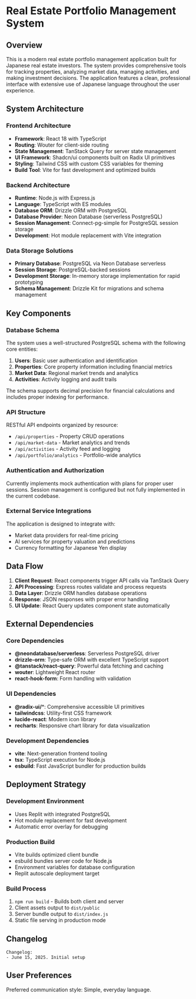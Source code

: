 # Real Estate Portfolio Management System

## Overview

This is a modern real estate portfolio management application built for Japanese real estate investors. The system provides comprehensive tools for tracking properties, analyzing market data, managing activities, and making investment decisions. The application features a clean, professional interface with extensive use of Japanese language throughout the user experience.

## System Architecture

### Frontend Architecture
- **Framework**: React 18 with TypeScript
- **Routing**: Wouter for client-side routing
- **State Management**: TanStack Query for server state management
- **UI Framework**: Shadcn/ui components built on Radix UI primitives
- **Styling**: Tailwind CSS with custom CSS variables for theming
- **Build Tool**: Vite for fast development and optimized builds

### Backend Architecture
- **Runtime**: Node.js with Express.js
- **Language**: TypeScript with ES modules
- **Database ORM**: Drizzle ORM with PostgreSQL
- **Database Provider**: Neon Database (serverless PostgreSQL)
- **Session Management**: Connect-pg-simple for PostgreSQL session storage
- **Development**: Hot module replacement with Vite integration

### Data Storage Solutions
- **Primary Database**: PostgreSQL via Neon Database serverless
- **Session Storage**: PostgreSQL-backed sessions
- **Development Storage**: In-memory storage implementation for rapid prototyping
- **Schema Management**: Drizzle Kit for migrations and schema management

## Key Components

### Database Schema
The system uses a well-structured PostgreSQL schema with the following core entities:

1. **Users**: Basic user authentication and identification
2. **Properties**: Core property information including financial metrics
3. **Market Data**: Regional market trends and analytics
4. **Activities**: Activity logging and audit trails

The schema supports decimal precision for financial calculations and includes proper indexing for performance.

### API Structure
RESTful API endpoints organized by resource:
- `/api/properties` - Property CRUD operations
- `/api/market-data` - Market analytics and trends
- `/api/activities` - Activity feed and logging
- `/api/portfolio/analytics` - Portfolio-wide analytics

### Authentication and Authorization
Currently implements mock authentication with plans for proper user sessions. Session management is configured but not fully implemented in the current codebase.

### External Service Integrations
The application is designed to integrate with:
- Market data providers for real-time pricing
- AI services for property valuation and predictions
- Currency formatting for Japanese Yen display

## Data Flow

1. **Client Request**: React components trigger API calls via TanStack Query
2. **API Processing**: Express routes validate and process requests
3. **Data Layer**: Drizzle ORM handles database operations
4. **Response**: JSON responses with proper error handling
5. **UI Update**: React Query updates component state automatically

## External Dependencies

### Core Dependencies
- **@neondatabase/serverless**: Serverless PostgreSQL driver
- **drizzle-orm**: Type-safe ORM with excellent TypeScript support
- **@tanstack/react-query**: Powerful data fetching and caching
- **wouter**: Lightweight React router
- **react-hook-form**: Form handling with validation

### UI Dependencies
- **@radix-ui/***: Comprehensive accessible UI primitives
- **tailwindcss**: Utility-first CSS framework
- **lucide-react**: Modern icon library
- **recharts**: Responsive chart library for data visualization

### Development Dependencies
- **vite**: Next-generation frontend tooling
- **tsx**: TypeScript execution for Node.js
- **esbuild**: Fast JavaScript bundler for production builds

## Deployment Strategy

### Development Environment
- Uses Replit with integrated PostgreSQL
- Hot module replacement for fast development
- Automatic error overlay for debugging

### Production Build
- Vite builds optimized client bundle
- esbuild bundles server code for Node.js
- Environment variables for database configuration
- Replit autoscale deployment target

### Build Process
1. `npm run build` - Builds both client and server
2. Client assets output to `dist/public`
3. Server bundle output to `dist/index.js`
4. Static file serving in production mode

## Changelog
```
Changelog:
- June 15, 2025. Initial setup
```

## User Preferences

Preferred communication style: Simple, everyday language.